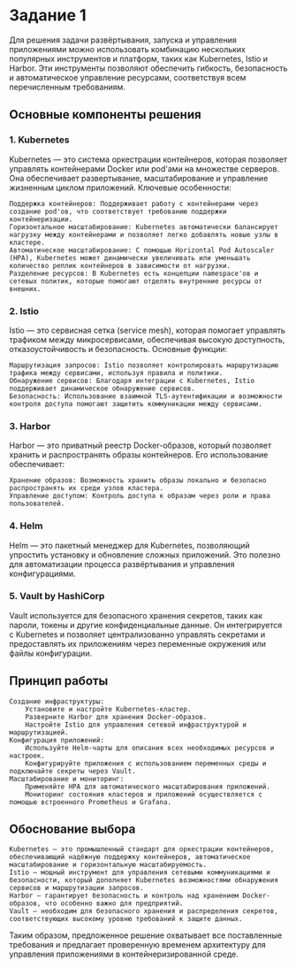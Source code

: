 # Задание 1

Для решения задачи развёртывания, запуска и управления приложениями можно использовать комбинацию нескольких популярных инструментов и платформ, таких как Kubernetes, Istio и Harbor. Эти инструменты позволяют обеспечить гибкость, безопасность и автоматическое управление ресурсами, соответствуя всем перечисленным требованиям.

## Основные компоненты решения

### 1. Kubernetes

   Kubernetes — это система оркестрации контейнеров, которая позволяет управлять контейнерами Docker или pod'ами на множестве серверов. Она обеспечивает развертывание, масштабирование и управление жизненным циклом приложений. Ключевые особенности:

    Поддержка контейнеров: Поддерживает работу с контейнерами через создание pod'ов, что соответствует требованию поддержки контейнеризации.
    Горизонтальное масштабирование: Kubernetes автоматически балансирует нагрузку между контейнерами и позволяет легко добавлять новые узлы в кластере.
    Автоматическое масштабирование: С помощью Horizontal Pod Autoscaler (HPA), Kubernetes может динамически увеличивать или уменьшать количество реплик контейнеров в зависимости от нагрузки.
    Разделение ресурсов: В Kubernetes есть концепции namespace'ов и сетевых политик, которые помогают отделять внутренние ресурсы от внешних.

### 2. Istio

   Istio — это сервисная сетка (service mesh), которая помогает управлять трафиком между микросервисами, обеспечивая высокую доступность, отказоустойчивость и безопасность. Основные функции:

    Маршрутизация запросов: Istio позволяет контролировать маршрутизацию трафика между сервисами, используя правила и политики.
    Обнаружение сервисов: Благодаря интеграции с Kubernetes, Istio поддерживает динамическое обнаружение сервисов.
    Безопасность: Использование взаимной TLS-аутентификации и возможности контроля доступа помогают защитить коммуникации между сервисами.

### 3. Harbor

   Harbor — это приватный реестр Docker-образов, который позволяет хранить и распространять образы контейнеров. Его использование обеспечивает:

    Хранение образов: Возможность хранить образы локально и безопасно распространять их среди узлов кластера.
    Управление доступом: Контроль доступа к образам через роли и права пользователей.

### 4. Helm

   Helm — это пакетный менеджер для Kubernetes, позволяющий упростить установку и обновление сложных приложений. Это полезно для автоматизации процесса развёртывания и управления конфигурациями.

### 5. Vault by HashiCorp

   Vault используется для безопасного хранения секретов, таких как пароли, токены и другие конфиденциальные данные. Он интегрируется с Kubernetes и позволяет централизованно управлять секретами и предоставлять их приложениям через переменные окружения или файлы конфигурации.

## Принцип работы

    Создание инфраструктуры: 
        Установите и настройте Kubernetes-кластер.
        Разверните Harbor для хранения Docker-образов.
        Настройте Istio для управления сетевой инфраструктурой и маршрутизацией.
    Конфигурация приложений:
        Используйте Helm-чарты для описания всех необходимых ресурсов и настроек.
        Конфигурируйте приложения с использованием переменных среды и подключайте секреты через Vault.
    Масштабирование и мониторинг:
        Применяйте HPA для автоматического масштабирования приложений.
        Мониторинг состояния кластеров и приложений осуществляется с помощью встроенного Prometheus и Grafana.

## Обоснование выбора

    Kubernetes — это промышленный стандарт для оркестрации контейнеров, обеспечивающий надёжную поддержку контейнеров, автоматическое масштабирование и горизонтальную масштабируемость.
    Istio — мощный инструмент для управления сетевыми коммуникациями и безопасности, который дополняет Kubernetes возможностями обнаружения сервисов и маршрутизации запросов.
    Harbor — гарантирует безопасность и контроль над хранением Docker-образов, что особенно важно для предприятий.
    Vault — необходим для безопасного хранения и распределения секретов, соответствующих высокому уровню требований к защите данных.

Таким образом, предложенное решение охватывает все поставленные требования и предлагает проверенную временем архитектуру для управления приложениями в контейнеризированной среде.